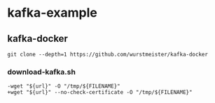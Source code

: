 # kafka-example

## kafka-docker
```
git clone --depth=1 https://github.com/wurstmeister/kafka-docker
```

### download-kafka.sh
```
-wget "${url}" -O "/tmp/${FILENAME}"
+wget "${url}" --no-check-certificate -O "/tmp/${FILENAME}"
```
